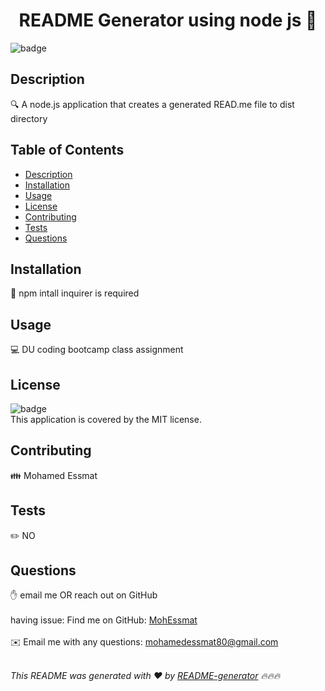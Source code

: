 
<h1 align="center">README Generator using node js 👋</h1>
  
![badge](https://img.shields.io/badge/license-MIT-brightgreen)<br />

## Description
🔍 A node.js application that creates a generated READ.me file to dist directory

## Table of Contents
- [Description](#description)
- [Installation](#installation)
- [Usage](#usage)
- [License](#license)
- [Contributing](#contributing)
- [Tests](#tests)
- [Questions](#questions)

## Installation
💾 npm intall inquirer is required

## Usage
💻 DU coding bootcamp class assignment

## License
![badge](https://img.shields.io/badge/license-MIT-brightgreen)
<br />
This application is covered by the MIT license. 

## Contributing
👪 Mohamed Essmat

## Tests
✏️ NO

## Questions
✋ email me OR reach out on GitHub<br />
<br />
having issue: Find me on GitHub: [MohEssmat](https://github.com/MohEssmat)<br />
<br />
✉️ Email me with any questions: mohamedessmat80@gmail.com<br /><br />

_This README was generated with ❤️ by [README-generator](https://github.com/MohEssmat/README-Generator) 🔥🔥🔥_
    